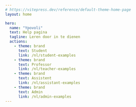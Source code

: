 ```yaml
---
# https://vitepress.dev/reference/default-theme-home-page
layout: home

hero:
  name: "Ypovoli"
  text: Help pagina
  tagline: Leren door in te dienen
  actions:
    - theme: brand
      text: Student
      link: /nl/student-examples
    - theme: brand
      text: Professor
      link: /nl/teacher-examples
    - theme: brand
      text: Assistent
      link: /nl/assistant-examples
    - theme: brand
      text: Admin
      link: /nl/admin-examples
---
```


